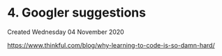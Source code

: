 # 4. Googler suggestions
Created Wednesday 04 November 2020

<https://www.thinkful.com/blog/why-learning-to-code-is-so-damn-hard/>

